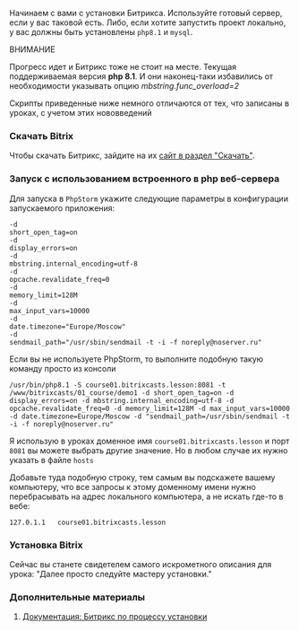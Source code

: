 Начинаем с вами с установки Битрикса. Используйте готовый сервер, если у вас таковой есть. Либо, если хотите запустить проект локально, у вас должны быть установлены `php8.1` и `mysql`.

<div class="message is-danger">
    <div class="message-body">
        <p class="has-text-weight-bold">ВНИМАНИЕ</p>
        <p>Прогресс идет и Битрикс тоже не стоит на месте. Текущая поддерживаемая версия <b>php 8.1</b>. И они наконец-таки избавились от необходимости указывать опцию <i>mbstring.func_overload=2</i></p>
        <p>Скрипты приведенные ниже немного отличаются от тех, что записаны в уроках, с учетом этих нововведений</p>
    </div>
</div>

### Скачать Bitrix
Чтобы скачать Битрикс, зайдите на их [сайт в раздел "Скачать"](https://www.1c-bitrix.ru/download/cms.php).

### Запуск с использованием встроенного в php веб-сервера

Для запуска в `PhpStorm` укажите следующие параметры в конфигурации запускаемого приложения:

```text
-d
short_open_tag=on
-d
display_errors=on
-d
mbstring.internal_encoding=utf-8
-d
opcache.revalidate_freq=0
-d
memory_limit=128M
-d
max_input_vars=10000
-d
date.timezone="Europe/Moscow"
-d
sendmail_path="/usr/sbin/sendmail -t -i -f noreply@noserver.ru"
```

Если вы не используете PhpStorm, то выполните подобную такую команду просто из консоли

```shell script
/usr/bin/php8.1 -S course01.bitrixcasts.lesson:8081 -t /www/bitrixcasts/01_course/demo1 -d short_open_tag=on -d display_errors=on -d mbstring.internal_encoding=utf-8 -d opcache.revalidate_freq=0 -d memory_limit=128M -d max_input_vars=10000 -d date.timezone=Europe/Moscow -d "sendmail_path=/usr/sbin/sendmail -t -i -f noreply@noserver.ru"
```

Я использую в уроках доменное имя `course01.bitrixcasts.lesson` и порт `8081` вы можете выбрать другие значение.  Но в любом случае их нужно указать в файле `hosts`

Добавьте туда подобную строку, тем самым вы подскажете вашему компьютеру, что все запросы к этому доменному имени нужно перебрасывать на адрес локального компьютера, а не искать где-то в вебе:

```text
127.0.1.1   course01.bitrixcasts.lesson
```

### Установка Bitrix
Сейчас вы станете свидетелем самого искрометного описания для урока: "Далее просто следуйте мастеру установки."

### Дополнительные материалы
1. [Документация: Битрикс по процессу установки](https://dev.1c-bitrix.ru/learning/course/index.php?COURSE_ID=32&CHAPTER_ID=04862&LESSON_PATH=3903.4862)

